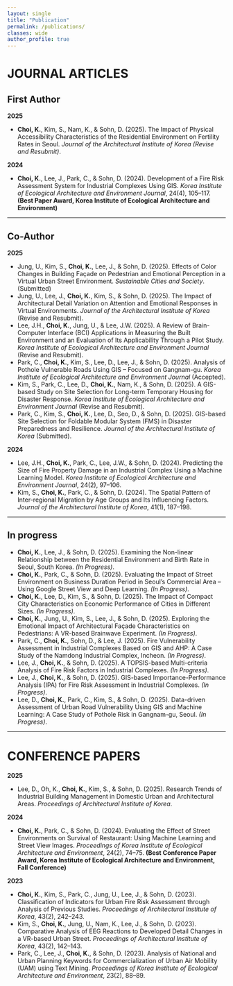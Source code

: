 ```yaml
---
layout: single
title: "Publication"
permalink: /publications/
classes: wide
author_profile: true
---
```







#  JOURNAL ARTICLES


##  First Author  
**2025**  
- **Choi, K.**, Kim, S., Nam, K., & Sohn, D. (2025). The Impact of Physical Accessibility Characteristics of the Residential Environment on Fertility Rates in Seoul. *Journal of the Architectural Institute of Korea* *(Revise and Resubmit)*.

**2024**  
- **Choi, K.**, Lee, J., Park, C., & Sohn, D. (2024). Development of a Fire Risk Assessment System for Industrial Complexes Using GIS. *Korea Institute of Ecological Architecture and Environment Journal*, 24(4), 105–117. **(Best Paper Award, Korea Institute of Ecological Architecture and Environment)**

---

##  Co-Author  

**2025**  
- Jung, U., Kim, S., **Choi, K.**, Lee, J., & Sohn, D. (2025). Effects of Color Changes in Building Façade on Pedestrian and Emotional Perception in a Virtual Urban Street Environment. *Sustainable Cities and Society*. (Submitted)
- Jung, U., Lee, J., **Choi, K.**, Kim, S., & Sohn, D. (2025). The Impact of Architectural Detail Variation on Attention and Emotional Responses in Virtual Environments. *Journal of the Architectural Institute of Korea* (Revise and Resubmit).
- Lee, J.H., **Choi, K.**, Jung, U., & Lee, J.W. (2025). A Review of Brain-Computer Interface (BCI) Applications in Measuring the Built Environment and an Evaluation of Its Applicability Through a Pilot Study. *Korea Institute of Ecological Architecture and Environment Journal* (Revise and Resubmit).
- Park, C., **Choi, K.**, Kim, S., Lee, D., Lee, J., & Sohn, D. (2025). Analysis of Pothole Vulnerable Roads Using GIS – Focused on Gangnam-gu. *Korea Institute of Ecological Architecture and Environment Journal* (Accepted).
- Kim, S., Park, C., Lee, D., **Choi, K.**, Nam, K., & Sohn, D. (2025). A GIS-based Study on Site Selection for Long-term Temporary Housing for Disaster Response. *Korea Institute of Ecological Architecture and Environment Journal* (Revise and Resubmit).
- Park, C., Kim, S., **Choi, K.**, Lee, D., Seo, D., & Sohn, D. (2025). GIS-based Site Selection for Foldable Modular System (FMS) in Disaster Preparedness and Resilience. *Journal of the Architectural Institute of Korea* (Submitted).  

**2024** 
- Lee, J.H., **Choi, K.**, Park, C., Lee, J.W., & Sohn, D. (2024). Predicting the Size of Fire Property Damage in an Industrial Complex Using a Machine Learning Model. *Korea Institute of Ecological Architecture and Environment Journal*, 24(2), 97–106.
- Kim, S., **Choi, K.**, Park, C., & Sohn, D. (2024). The Spatial Pattern of Inter-regional Migration by Age Groups and Its Influencing Factors. *Journal of the Architectural Institute of Korea*, 41(1), 187–198.

---

##  In progress  

- **Choi, K.**, Lee, J., & Sohn, D. (2025). Examining the Non-linear Relationship between the Residential Environment and Birth Rate in Seoul, South Korea. *(In Progress)*.
- **Choi, K.**, Park, C., & Sohn, D. (2025). Evaluating the Impact of Street Environment on Business Duration Period in Seoul’s Commercial Area – Using Google Street View and Deep Learning. *(In Progress)*.
- **Choi, K.**, Lee, D., Kim, S., & Sohn, D. (2025). The Impact of Compact City Characteristics on Economic Performance of Cities in Different Sizes. *(In Progress)*.
- **Choi, K.**, Jung, U., Kim, S., Lee, J., & Sohn, D. (2025). Exploring the Emotional Impact of Architectural Façade Characteristics on Pedestrians: A VR-based Brainwave Experiment. *(In Progress)*.
- Park, C., **Choi, K.**, Sohn, D., & Lee, J. (2025). Fire Vulnerability Assessment in Industrial Complexes Based on GIS and AHP: A Case Study of the Namdong Industrial Complex, Incheon. *(In Progress)*.
- Lee, J., **Choi, K.**, & Sohn, D. (2025). A TOPSIS-based Multi-criteria Analysis of Fire Risk Factors in Industrial Complexes. *(In Progress)*.
- Lee, J., **Choi, K.**, & Sohn, D. (2025). GIS-based Importance-Performance Analysis (IPA) for Fire Risk Assessment in Industrial Complexes. *(In Progress)*.
- Lee, D., **Choi, K.**, Park, C., Kim, S., & Sohn, D. (2025). Data-driven Assessment of Urban Road Vulnerability Using GIS and Machine Learning: A Case Study of Pothole Risk in Gangnam-gu, Seoul. *(In Progress)*.

---

#  CONFERENCE PAPERS  

**2025**  
- Lee, D., Oh, K., **Choi, K.**, Kim, S., & Sohn, D. (2025). Research Trends of Industrial Building Management in Domestic Urban and Architectural Areas. *Proceedings of Architectural Institute of Korea*.  

**2024**  
- **Choi, K.**, Park, C., & Sohn, D. (2024). Evaluating the Effect of Street Environments on Survival of Restaurant: Using Machine Learning and Street View Images. *Proceedings of Korea Institute of Ecological Architecture and Environment*, 24(2), 74–75. **(Best Conference Paper Award, Korea Institute of Ecological Architecture and Environment, Fall Conference)**
  
**2023**  
- **Choi, K.**, Kim, S., Park, C., Jung, U., Lee, J., & Sohn, D. (2023). Classification of Indicators for Urban Fire Risk Assessment through Analysis of Previous Studies. *Proceedings of Architectural Institute of Korea*, 43(2), 242–243.
- Kim, S., **Choi, K.**, Jung, U., Nam, K., Lee, J., & Sohn, D. (2023). Comparative Analysis of EEG Reactions to Developed Detail Changes in a VR-based Urban Street. *Proceedings of Architectural Institute of Korea*, 43(2), 142–143.
- Park, C., Lee, J., **Choi, K.**, & Sohn, D. (2023). Analysis of National and Urban Planning Keywords for Commercialization of Urban Air Mobility (UAM) using Text Mining. *Proceedings of Korea Institute of Ecological Architecture and Environment*, 23(2), 88–89.
